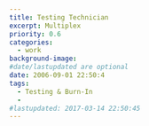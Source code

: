 ```yaml
---
title: Testing Technician
excerpt: Multiplex
priority: 0.6
categories:
  - work
background-image:
#date/lastupdated are optional
date: 2006-09-01 22:50:4
tags:
  - Testing & Burn-In
  - 
#lastupdated: 2017-03-14 22:50:45
---
```

